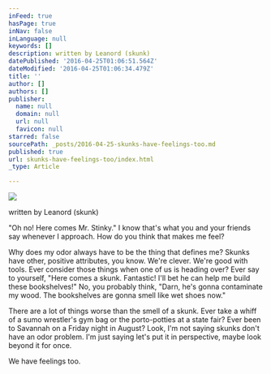 ```yaml
---
inFeed: true
hasPage: true
inNav: false
inLanguage: null
keywords: []
description: written by Leanord (skunk)
datePublished: '2016-04-25T01:06:51.564Z'
dateModified: '2016-04-25T01:06:34.479Z'
title: ''
author: []
authors: []
publisher:
  name: null
  domain: null
  url: null
  favicon: null
starred: false
sourcePath: _posts/2016-04-25-skunks-have-feelings-too.md
published: true
url: skunks-have-feelings-too/index.html
_type: Article

---
```

![](https://the-grid-user-content.s3-us-west-2.amazonaws.com/fc5b6ad5-6438-48f0-8256-6acb8b0b3a1b.jpg)

written by Leanord (skunk)

"Oh no! Here comes Mr. Stinky." I know that's what you and your friends say whenever I approach. How do you think that makes me feel?

Why does my odor always have to be the thing that defines me? Skunks have other, positive attributes, you know. We're clever. We're good with tools. Ever consider those things when one of us is heading over? Ever say to yourself, "Here comes a skunk. Fantastic! I'll bet he can help me build these bookshelves!" No, you probably think, "Darn, he's gonna contaminate my wood. The bookshelves are gonna smell like wet shoes now."

There are a lot of things worse than the smell of a skunk. Ever take a whiff of a sumo wrestler's gym bag or the porto-potties at a state fair? Ever been to Savannah on a Friday night in August? Look, I'm not saying skunks don't have an odor problem. I'm just saying let's put it in perspective, maybe look beyond it for once.

We have feelings too.